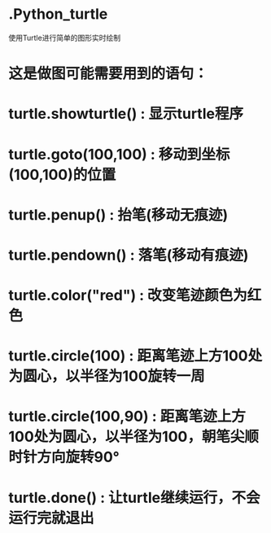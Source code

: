 # .Python_turtle
使用Turtle进行简单的图形实时绘制

# 这是做图可能需要用到的语句：
# turtle.showturtle() : 显示turtle程序
# turtle.goto(100,100) : 移动到坐标(100,100)的位置
# turtle.penup() : 抬笔(移动无痕迹)
# turtle.pendown() : 落笔(移动有痕迹)
# turtle.color("red") : 改变笔迹颜色为红色
# turtle.circle(100) : 距离笔迹上方100处为圆心，以半径为100旋转一周
# turtle.circle(100,90) : 距离笔迹上方100处为圆心，以半径为100，朝笔尖顺时针方向旋转90°
# turtle.done() : 让turtle继续运行，不会运行完就退出
